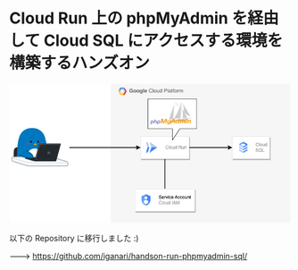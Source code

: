 # Cloud Run 上の phpMyAdmin を経由して Cloud SQL にアクセスする環境を構築するハンズオン

![](https://raw.githubusercontent.com/iganari/handson-run-phpmyadmin-sql/main/overview.png)

以下の Repository に移行しました :)

---> https://github.com/iganari/handson-run-phpmyadmin-sql/
